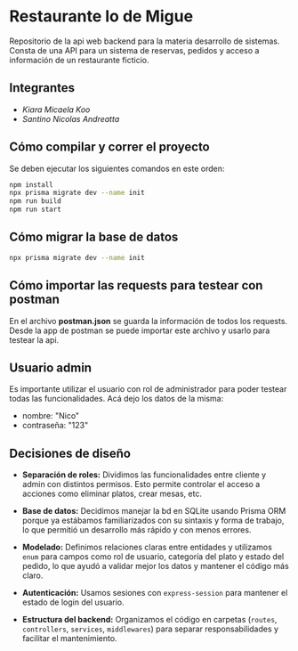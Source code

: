 # Restaurante lo de Migue
Repositorio de la api web backend para la materia desarrollo de sistemas. Consta de una API para un sistema de reservas, pedidos y acceso a información de un restaurante ficticio.

## Integrantes
- *Kiara Micaela Koo*
- *Santino Nicolas Andreatta*

## Cómo compilar y correr el proyecto
Se deben ejecutar los siguientes comandos en este orden:
```bash
npm install
npx prisma migrate dev --name init
npm run build
npm run start
``` 

## Cómo migrar la base de datos
```bash
npx prisma migrate dev --name init
```

## Cómo importar las requests para testear con postman
En el archivo **postman.json** se guarda la información de todos los requests. Desde la app de postman se puede importar este archivo y usarlo para testear la api.

## Usuario admin
Es importante utilizar el usuario con rol de administrador para poder testear todas las funcionalidades. Acá dejo los datos de la misma:
- nombre: "Nico"
- contraseña: "123"

## Decisiones de diseño

- **Separación de roles:** Dividimos las funcionalidades entre cliente y admin con distintos permisos. Esto permite controlar el acceso a acciones como eliminar platos, crear mesas, etc.

- **Base de datos:** Decidimos manejar la bd en SQLite usando Prisma ORM porque ya estábamos familiarizados con su sintaxis y forma de trabajo, lo que permitió un desarrollo más rápido y con menos errores.

- **Modelado:** Definimos relaciones claras entre entidades y utilizamos `enum` para campos como rol de usuario, categoría del plato y estado del pedido, lo que ayudó a validar mejor los datos y mantener el código más claro.

- **Autenticación:** Usamos sesiones con `express-session` para mantener el estado de login del usuario.

- **Estructura del backend:** Organizamos el código en carpetas (`routes`, `controllers`, `services`, `middlewares`) para separar responsabilidades y facilitar el mantenimiento.
